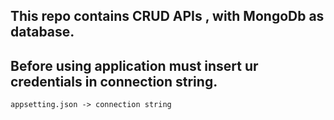 ## This repo contains CRUD APIs , with MongoDb as database.
## Before using application must insert ur credentials in connection string.
``` appsetting.json -> connection string ```
